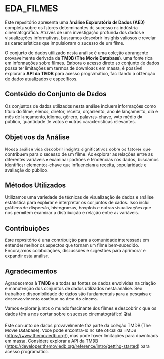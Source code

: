 # **EDA_FILMES**

Este repositório apresenta uma **Análise Exploratória de Dados (AED)** completa sobre os fatores determinantes do sucesso na indústria cinematográfica. Através de uma investigação profunda dos dados e visualizações informativas, buscamos descobrir insights valiosos e revelar as características que impulsionam o sucesso de um filme.

O conjunto de dados utilizado nesta análise é uma coleção abrangente provavelmente derivada da **TMDB (The Movie Database)**, uma fonte rica em informações sobre filmes. Embora o acesso direto ao conjunto de dados possa ter limitações em termos de downloads em massa, é possível explorar a **API da TMDB** para acesso programático, facilitando a obtenção de dados atualizados e específicos.

## **Conteúdo do Conjunto de Dados**

Os conjuntos de dados utilizados nesta análise incluem informações como título do filme, elenco, diretor, receita, orçamento, ano de lançamento, dia e mês de lançamento, idioma, gênero, palavras-chave, voto médio do público, quantidade de votos e outras características relevantes.

## **Objetivos da Análise**

Nossa análise visa descobrir insights significativos sobre os fatores que contribuem para o sucesso de um filme. Ao explorar as relações entre as diferentes variáveis e examinar padrões e tendências nos dados, buscamos identificar elementos-chave que influenciam a receita, popularidade e avaliação do público.

## **Métodos Utilizados**

Utilizamos uma variedade de técnicas de visualização de dados e análise estatística para explorar e interpretar os conjuntos de dados. Isso inclui gráficos de dispersão, histogramas, boxplots e outras visualizações que nos permitem examinar a distribuição e relação entre as variáveis.

## **Contribuições**

Este repositório é uma contribuição para a comunidade interessada em entender melhor os aspectos que tornam um filme bem-sucedido. Encorajamos colaborações, discussões e sugestões para aprimorar e expandir esta análise.

## **Agradecimentos**

Agradecemos à **TMDB** e a todas as fontes de dados envolvidas na criação e manutenção dos conjuntos de dados utilizados nesta análise. Seu trabalho e disponibilidade de dados são fundamentais para a pesquisa e desenvolvimento contínuo na área do cinema.

Vamos explorar juntos o mundo fascinante dos filmes e descobrir o que os dados têm a nos contar sobre o sucesso cinematográfico! 🎬📊


Este conjunto de dados provavelmente faz parte da coleção TMDB (The Movie Database). Você pode encontrá-lo no site oficial da TMDB (https://www.themoviedb.org/), mas pode haver limitações para downloads em massa. Considere explorar a API da TMDB (https://developer.themoviedb.org/reference/intro/getting-started) para acesso programático.
